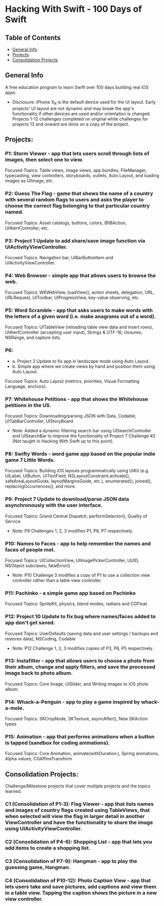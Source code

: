 # Hacking With Swift - 100 Days of Swift

## Table of Contents
* [General Info](#general-info)
* [Projects](#projects)
* [Consolidation Projects](#consolidation-projects)

## General Info
A free education program to learn Swift over 100 days building real iOS apps.

* Disclosure: iPhone X<sub>R</sub> is the default device used for the UI layout. Early projects' UI layout are not dynamic and may break the app's functionality if other devices are used and/or orientation is changed. Projects 1-12 challenges completed on original while challenges for projects 13 and onward are done on a copy of the project.

## Projects:

### P1: Storm Viewer - app that lets users scroll through lists of images, then select one to view.

Focused Topics: Table views, image views, app bundles, FileManager, typecasting, view controllers, storyboards, outlets, Auto Layout, and loading images as UIImage, etc.

### P2: Guess The Flag - game that shows the name of a country with several random flags to users and asks the player to choose the correct flag belonging to that particular country named.

Focused Topics: Asset catalogs, buttons, colors, @IBAction, UIAlertController, etc.

### P3: Project 1 Update to add share/save image function via UIActivityViewController.

Focused Topics: Navigation bar, UIBarButtonItem and UIActivityViewController.

### P4: Web Browser - simple app that allows users to browse the web.

Focused Topics: WKWebView, loadView(), action sheets, delegation, URL, URLRequest, UIToolbar, UIProgressView, key-value observing, etc.

### P5: Word Scramble - app that asks users to make words with the letters of a given word (i.e. make anagrams out of a word).

Focused Topics: UITableView (reloading table view data and insert rows), UIAlertController (accepting user input), Strings & UTF-16, closures, NSRange, and capture lists.

### P6: 
* a. Project 2 Update to fix app in landscape mode using Auto Layout.
* b. Simple app where we create views by hand and position them using Auto Layout.

Focused Topics: Auto Layout (metrics, priorities, Visual Formatting Language, anchors).

### P7: Whitehouse Petitions - app that shows the Whitehouse petitions in the US.

Focused Topics: Downloading/parsing JSON with Data, Codable, UITabBarController, UIStoryBoard
* Note: Added a dynamic filtering search bar using UISearchController and UISearchBar to improve the functionality of Project 7 Challenge #2 (Not taught in Hacking With Swift up to this point).

### P8: Swifty Words - word game app based on the popular indie game 7 Little Words.

Focused Topics: Building iOS layouts programmatically using UIKit (e.g. UILabel, UIButton, UITextField, NSLayoutConstraint.activate(), safeAreaLayoutGuide, layoutMarginsGuide, etc.), enumerated(), joined(), replacingOccurrences(), and more. 

### P9: Project 7 Update to download/parse JSON data asynchronously with the user interface.

Focused Topics: Grand Central Dispatch, performSelector(), Quality of Service
* Note: P9 Challenges 1, 2, 3 modifies P1, P8, P7 respectively.

### P10: Names to Faces - app to help remember the names and faces of people met.

Focused Topics: UICollectionView, UIImagePickerController, UUID, NSObject subclases, fatalError()
* Note: P10 Challenge 3 modifies a copy of P1 to use a collection view controller rather than a table view controller.

### P11: Pachinko - a simple game app based on Pachinko

Focused Topics: SpriteKit, physics, blend modes, radians and CGFloat.

### P12: Project 10 Update to fix bug where names/faces added to app don't get saved.

Focused Topics: UserDefaults (saving data and user settings / backups and restores data), NSCoding, Codable
* Note: P12 Challenge 1, 2, 3 modifies copies of P3, P6, P5 respectively.

### P13: Instafilter - app that allows users to choose a photo from their album, change and apply filters, and save the processed image back to photo album.

Focused Topics: Core Image, UISlider, and Writing images to iOS photo album.

### P14: Whack-a-Penguin - app to play a game inspired by whack-a-mole.

Focused Topics: SKCropNode, SKTexture, asyncAfter(), New SKAction types

### P15: Animation - app that performs animations when a button is tapped (sandbox for coding animations).

Focused Topics: Core Animation, animate(withDuration:), Spring animations, Alpha values, CGAffineTransform

## Consolidation Projects:
Challenge/Milestone projects that cover multiple projects and the topics learned.

### C1 (Consolidation of P1-3): Flag Viewer - app that lists names and images of country flags created using TableViews, that when selected will view the flag in larger detail in another ViewController and have the functionality to share the image using UIActivityViewController.

### C2 (Consolidation of P4-6): Shopping List - app that lets you add items to create a shopping list.

### C3 (Consolidation of P7-9): Hangman - app to play the guessing game, Hangman.

### C4 (Consolidation of P10-12): Photo Caption View - app that lets users take and save pictures, add captions and view them in a table view. Tapping the caption shows the picture in a new view controller.
